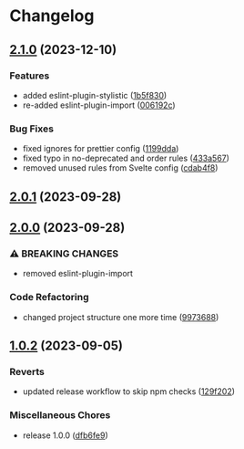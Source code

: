 # Changelog

## [2.1.0](https://github.com/garavest/eslint-config/compare/2.0.1...2.1.0) (2023-12-10)


### Features

* added eslint-plugin-stylistic ([1b5f830](https://github.com/garavest/eslint-config/commit/1b5f8309e8b11503e4e1457497fa1d4cef1a302c))
* re-added eslint-plugin-import ([006192c](https://github.com/garavest/eslint-config/commit/006192c664c3b0c458c9300240472617aa8ddd38))


### Bug Fixes

* fixed ignores for prettier config ([1199dda](https://github.com/garavest/eslint-config/commit/1199ddab51e738cd646731785ad79b3a17f73d07))
* fixed typo in no-deprecated and order rules ([433a567](https://github.com/garavest/eslint-config/commit/433a5675582a4a4e45230fa7a047e5d81f4c75e3))
* removed unused rules from Svelte config ([cdab4f8](https://github.com/garavest/eslint-config/commit/cdab4f8ef3f56d6aedbebdef6e460c3919fef24c))

## [2.0.1](https://github.com/garavest/eslint-config/compare/2.0.0...2.0.1) (2023-09-28)

## [2.0.0](https://github.com/garavest/eslint-config/compare/1.0.2...2.0.0) (2023-09-28)

### ⚠ BREAKING CHANGES

* removed eslint-plugin-import

### Code Refactoring

* changed project structure one more time ([9973688](https://github.com/garavest/eslint-config/commit/9973688661a2d5a575fc73d09b0485a53c6c05bd))

## [1.0.2](https://github.com/garavest/eslint-config/compare/v1.0.0...1.0.2) (2023-09-05)

### Reverts

* updated release workflow to skip npm checks ([129f202](https://github.com/garavest/eslint-config/commit/129f202673db67ccaa81b33f062975f7368c5800))

### Miscellaneous Chores

* release 1.0.0 ([dfb6fe9](https://github.com/garavest/eslint-config/commit/dfb6fe9469af83ecc0131e40929f752c66e237c3))
